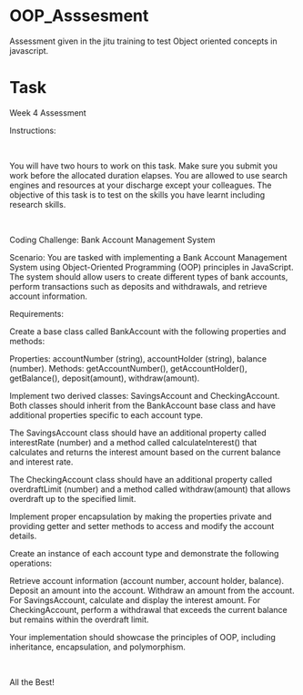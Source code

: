 # OOP_Asssesment 
Assessment given in the jitu training to test Object oriented concepts in javascript.

# Task
Week 4 Assessment

Instructions:

 

You will have two hours to work on this task. Make sure you submit you work before the allocated duration elapses.
You are allowed to use search engines and resources at your discharge except your colleagues.
The objective of this task is to test on the skills you have learnt including research skills.

 

Coding Challenge: Bank Account Management System

Scenario: You are tasked with implementing a Bank Account Management System using Object-Oriented Programming (OOP) principles in JavaScript. The system should allow users to create different types of bank accounts, perform transactions such as deposits and withdrawals, and retrieve account information.

Requirements:

Create a base class called BankAccount with the following properties and methods:

Properties: accountNumber (string), accountHolder (string), balance (number).
Methods: getAccountNumber(), getAccountHolder(), getBalance(), deposit(amount), withdraw(amount).

Implement two derived classes: SavingsAccount and CheckingAccount. Both classes should inherit from the BankAccount base class and have additional properties specific to each account type.

The SavingsAccount class should have an additional property called interestRate (number) and a method called calculateInterest() that calculates and returns the interest amount based on the current balance and interest rate.

The CheckingAccount class should have an additional property called overdraftLimit (number) and a method called withdraw(amount) that allows overdraft up to the specified limit.

Implement proper encapsulation by making the properties private and providing getter and setter methods to access and modify the account details.

Create an instance of each account type and demonstrate the following operations:

Retrieve account information (account number, account holder, balance).
Deposit an amount into the account.
Withdraw an amount from the account.
For SavingsAccount, calculate and display the interest amount.
For CheckingAccount, perform a withdrawal that exceeds the current balance but remains within the overdraft limit.

Your implementation should showcase the principles of OOP, including inheritance, encapsulation, and polymorphism.

 

All the Best!